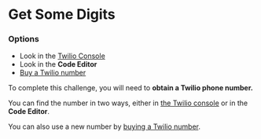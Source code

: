 # Get Some Digits

<div class="aside">
  <h3>Options</h3>
  <ul>
    <li>Look in the <a href="https://www.twilio.com/console/phone-numbers/incoming">Twilio Console</a></li>
    <li>Look in the <strong>Code Editor</strong></li>
    <li><a href="https://support.twilio.com/hc/en-us/articles/223135247-How-to-Search-for-and-Buy-a-Twilio-Phone-Number-from-Console">Buy a Twilio number</a></li>
  </ul>
</div>

To complete this challenge, you will need to <strong>obtain a Twilio phone number.</strong>

You can find the number in two ways, either in <a href="https://www.twilio.com/console/phone-numbers/incoming">the Twilio console</a> or in the **Code Editor**.

You can also use a new number by <a href="https://support.twilio.com/hc/en-us/articles/223135247-How-to-Search-for-and-Buy-a-Twilio-Phone-Number-from-Console">buying a Twilio number</a>.

<!-- Once you have secured a phone number, enter it in <a href="https://www.twilio.com/docs/glossary/what-e164" >E.164 format </a> on the right. The validator will be very picky about this format, so use it exactly! For example, the US phone number "(651) 867-5309" would need to be entered as `+16518675309`. -->
